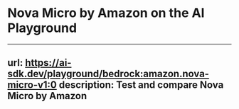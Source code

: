 # Nova Micro by Amazon on the AI Playground


---
url: https://ai-sdk.dev/playground/bedrock:amazon.nova-micro-v1:0
description: Test and compare Nova Micro by Amazon
---
